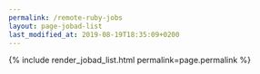 ```yaml
---
permalink: /remote-ruby-jobs
layout: page-jobad-list
last_modified_at: 2019-08-19T18:35:09+0200
---
```

{% include render_jobad_list.html permalink=page.permalink %}
